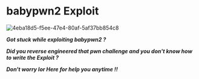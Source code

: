 # babypwn2 Exploit 

![4eba18d5-f5ee-47e4-80af-5af37bb854c8](https://github.com/user-attachments/assets/0ea25310-a4b4-4e94-a981-78a21818e3ad)

***Got stuck while exploiting babypwn2 ?*** 

***Did you reverse engineered that pwn challenge and you don't know how to write the Exploit ?***

***Don't worry lor Here for help you anytime !!***
